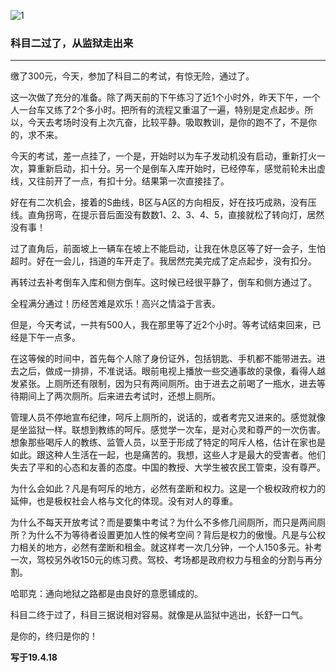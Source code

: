 ![1](https://hello-beijing.oss-cn-beijing.aliyuncs.com/myGithub/MrZ/2019z/34.jpg)

### 科目二过了，从监狱走出来
---

缴了300元，今天，参加了科目二的考试，有惊无险，通过了。

这一次做了充分的准备。除了两天前的下午练习了近1个小时外，昨天下午，一个人一台车又练了2个多小时。把所有的流程又重温了一遍，特别是定点起步。所以，今天去考场时没有上次亢奋，比较平静。吸取教训，是你的跑不了，不是你的，求不来。

今天的考试，差一点挂了，一个是，开始时以为车子发动机没有启动，重新打火一次，算重新启动，扣十分。另一个是倒车入库开始时，已经停车，感觉前轮未出虚线，又往前开了一点，有扣十分。结果第一次直接挂了。

好在有二次机会，接着的S曲线，B区与A区的方向相反，好在技巧成熟，没有压线。直角拐弯，在提示音后面没有数数1、2、3、4、5，直接就松了转向灯，居然没有事！

过了直角后，前面坡上一辆车在坡上不能启动，让我在休息区等了好一会子，生怕超时。好在一会儿，挡道的车开走了。我居然完美完成了定点起步，没有扣分。

再转过去补考倒车入库和侧方倒车。这时候已经很平静了，倒车和侧方通过了。

全程满分通过！历经苦难是欢乐！高兴之情溢于言表。

但是，今天考试，一共有500人，我在那里等了近2个小时。等考试结束回来，已经是下午一点多。

在这等候的时间中，首先每个人除了身份证外，包括钥匙、手机都不能带进去。进去之后，做成一排排，不准说话。眼前电视上播放一些交通事故的录像，看得人越发紧张。上厕所还有限制，因为只有两间厕所。由于进去之前喝了一瓶水，进去等待期间上了两次厕所。后来进去考试时，还想上厕所。

管理人员不停地宣布纪律，呵斥上厕所的，说话的，或者考完又进来的。感觉就像是坐监狱一样。联想到教练的呵斥。感觉学一次车，是对心灵和尊严的一次伤害。想象那些喝斥人的教练、监管人员，以至于形成了特定的呵斥人格，估计在家也是如此。跟这种人生活在一起，也是痛苦的。我想，这些人才是最大的受害者。他们失去了平和的心态和友善的态度。中国的教授、大学生被农民工管束，没有尊严。

为什么会如此？凡是有呵斥的地方，必然有垄断和权力。这是一个极权政府权力的延伸，也是极权社会人格与文化的体现。没有对人的尊重。

为什么不每天开放考试？而是要集中考试？为什么不多修几间厕所，而只是两间厕所？为什么不为等待者设置更加人性的候考空间？背后是权力的傲慢。凡是与公权力相关的地方，必然有垄断和租金。就这样考一次几分钟，一个人150多元。补考一次，驾校另外收150元的练习费。驾校、考场都是政府权力与租金的分割与再分割。

哈耶克：通向地狱之路都是由良好的意愿铺成的。

科目二终于过了，科目三据说相对容易。就像是从监狱中逃出，长舒一口气。

是你的，终归是你的！

**写于19.4.18**